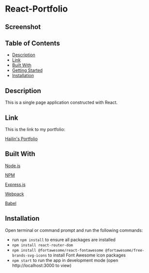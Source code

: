 # React-Portfolio

## Screenshot

## Table of Contents
- [Description](#description)
- [Link](#link)
- [Built With](#built-with)
- [Getting Started](#getting-started)
- [Installation](#installation)

## Description

This is a single page application constructed with React.

## Link

This is the link to my portfolio: <p><a href="https://just-another-text-edit0r-bd37dce72f66.herokuapp.com/">Hailin's Portfolio</a></p>

## Built With 

<p><a href="https://nodejs.org/">Node.js</a></p>
<p><a href="https://www.npmjs.com/">NPM</a></p>
<p><a href="https://www.npmjs.com/package/express">Express.js</a></p>
<p><a href="https://webpack.js.org/">Webpack</a></p>
<p><a href="https://babeljs.io/">Babel</a></p>

## Installation

Open terminal or command prompt and run the following commands:
* run ```npm install``` to ensure all packages are installed
* ```npm install react-router-dom```
* ```npm install @fortawesome/react-fontawesome @fortawesome/free-brands-svg-icons``` to install Font Awesome icon packages
* ```npm start``` to run the app in development mode (open http://localhost:3000 to view)